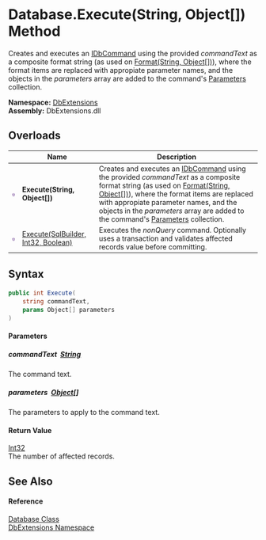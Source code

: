 Database.Execute(String, Object[]) Method
=========================================
Creates and executes an [IDbCommand][1] using the provided *commandText* as a composite format string (as used on [Format(String, Object[])][2]), where the format items are replaced with appropiate parameter names, and the objects in the *parameters* array are added to the command's [Parameters][3] collection.
  
**Namespace:** [DbExtensions][4]  
**Assembly:** DbExtensions.dll

Overloads
---------

|                  | Name                                     | Description                                                                                                                                                                                                                                                                                                             |
| ---------------- | ---------------------------------------- | ----------------------------------------------------------------------------------------------------------------------------------------------------------------------------------------------------------------------------------------------------------------------------------------------------------------------- |
| ![Public method] | **Execute(String, Object[])**            | Creates and executes an [IDbCommand][1] using the provided *commandText* as a composite format string (as used on [Format(String, Object[])][2]), where the format items are replaced with appropiate parameter names, and the objects in the *parameters* array are added to the command's [Parameters][3] collection. |
| ![Public method] | [Execute(SqlBuilder, Int32, Boolean)][5] | Executes the *nonQuery* command. Optionally uses a transaction and validates affected records value before committing.                                                                                                                                                                                                  |


Syntax
------

```csharp
public int Execute(
	string commandText,
	params Object[] parameters
)
```

#### Parameters

##### *commandText*  [String][6]
The command text.

##### *parameters*  [Object][7][]
The parameters to apply to the command text.

#### Return Value
[Int32][8]  
The number of affected records.

See Also
--------

#### Reference
[Database Class][9]  
[DbExtensions Namespace][4]  

[1]: https://learn.microsoft.com/dotnet/api/system.data.idbcommand
[2]: https://learn.microsoft.com/dotnet/api/system.string.format#system-string-format(system-string-system-object())
[3]: https://learn.microsoft.com/dotnet/api/system.data.idbcommand.parameters
[4]: ../README.md
[5]: Execute.md
[6]: https://learn.microsoft.com/dotnet/api/system.string
[7]: https://learn.microsoft.com/dotnet/api/system.object
[8]: https://learn.microsoft.com/dotnet/api/system.int32
[9]: README.md
[Public method]: ../../icons/pubmethod.svg "Public method"